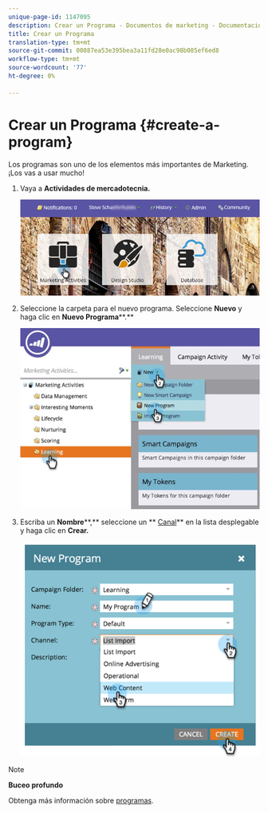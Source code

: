```yaml
---
unique-page-id: 1147095
description: Crear un Programa - Documentos de marketing - Documentación del producto
title: Crear un Programa
translation-type: tm+mt
source-git-commit: 00887ea53e395bea3a11fd28e0ac98b085ef6ed8
workflow-type: tm+mt
source-wordcount: '77'
ht-degree: 0%

---
```



# Crear un Programa {#create-a-program}

Los programas son uno de los elementos más importantes de Marketing. ¡Los vas a usar mucho!

1. Vaya a **Actividades de mercadotecnia.**

   ![](assets/login-marketing-activities.png)

1. Seleccione la carpeta para el nuevo programa. Seleccione **Nuevo** y haga clic en **Nuevo Programa****.**

   ![](assets/leadlifecycle.jpg)

1. Escriba un **Nombre****,** seleccione un ** [Canal](http://docs.marketo.com/display/DOCS/Create+a+Program+Channel)** en la lista desplegable y haga clic en **Crear.**

   ![](assets/image2015-2-5-16-3a33-3a23.png)

>[!NOTE]
>
>**Buceo profundo**
>
>Obtenga más información sobre [programas](http://docs.marketo.com/display/docs/programs).

